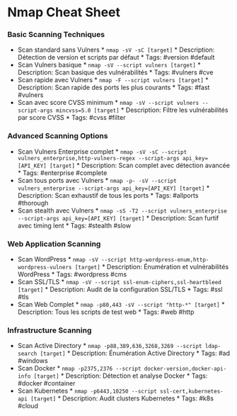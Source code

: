 # Nmap Cheat Sheet

### Basic Scanning Techniques
* Scan standard sans Vulners
        * `nmap -sV -sC [target]`
        * Description: Détection de version et scripts par défaut
        * Tags: #version #default
* Scan Vulners basique
        * `nmap -sV --script vulners [target]`
        * Description: Scan basique des vulnérabilités
        * Tags: #vulners #cve
* Scan rapide avec Vulners
        * `nmap -F --script vulners [target]`
        * Description: Scan rapide des ports les plus courants
        * Tags: #fast #vulners
* Scan avec score CVSS minimum
        * `nmap -sV --script vulners --script-args mincvss=5.0 [target]`
        * Description: Filtre les vulnérabilités par score CVSS
        * Tags: #cvss #filter

### Advanced Scanning Options
* Scan Vulners Enterprise complet
        * `nmap -sV -sC --script vulners_enterprise,http-vulners-regex --script-args api_key=[API_KEY] [target]`
        * Description: Scan complet avec détection avancée
        * Tags: #enterprise #complete
* Scan tous ports avec Vulners
        * `nmap -p- -sV --script vulners_enterprise --script-args api_key=[API_KEY] [target]`
        * Description: Scan exhaustif de tous les ports
        * Tags: #allports #thorough
* Scan stealth avec Vulners
        * `nmap -sS -T2 --script vulners_enterprise --script-args api_key=[API_KEY] [target]`
        * Description: Scan furtif avec timing lent
        * Tags: #stealth #slow

### Web Application Scanning
* Scan WordPress
        * `nmap -sV --script http-wordpress-enum,http-wordpress-vulners [target]`
        * Description: Énumération et vulnérabilités WordPress
        * Tags: #wordpress #cms
* Scan SSL/TLS
        * `nmap -sV --script ssl-enum-ciphers,ssl-heartbleed [target]`
        * Description: Audit de la configuration SSL/TLS
        * Tags: #ssl #tls
* Scan Web Complet
        * `nmap -p80,443 -sV --script "http-*" [target]`
        * Description: Tous les scripts de test web
        * Tags: #web #http

### Infrastructure Scanning
* Scan Active Directory
        * `nmap -p88,389,636,3268,3269 --script ldap-search [target]`
        * Description: Énumération Active Directory
        * Tags: #ad #windows
* Scan Docker
        * `nmap -p2375,2376 --script docker-version,docker-api-info [target]`
        * Description: Détection et analyse Docker
        * Tags: #docker #container
* Scan Kubernetes
        * `nmap -p6443,10250 --script ssl-cert,kubernetes-api [target]`
        * Description: Audit clusters Kubernetes
        * Tags: #k8s #cloud
